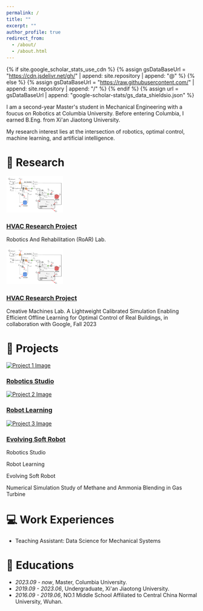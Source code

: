 ```yaml
---
permalink: /
title: ""
excerpt: ""
author_profile: true
redirect_from: 
  - /about/
  - /about.html
---
```


{% if site.google_scholar_stats_use_cdn %}
{% assign gsDataBaseUrl = "https://cdn.jsdelivr.net/gh/" | append: site.repository | append: "@" %}
{% else %}
{% assign gsDataBaseUrl = "https://raw.githubusercontent.com/" | append: site.repository | append: "/" %}
{% endif %}
{% assign url = gsDataBaseUrl | append: "google-scholar-stats/gs_data_shieldsio.json" %}

<span class='anchor' id='about-me'></span>

I am a second-year Master's student in Mechanical Engineering with a foucus on Robotics at Columbia University. Before entering Columbia, I earned B.Eng. from Xi'an Jiaotong University.

My research interest lies at the intersection of robotics, optimal control, machine learning, and artificial intelligence.



# 🤖 Research 
<div class="project-container">
  <div class="project-image">
    <img src="/images/HVAC.png" alt="HVAC research image" width="150">
  </div>
  <div class="project-details">
    <h3><a href="/project-details" target="_blank">HVAC Research Project</a></h3>
    <p>Robotics And Rehabilitation (RoAR) Lab.</p>
  </div>

  <div class="project-image">
    <img src="/images/HVAC.png" alt="Rapidly Custimizable HVAC Simulator for Reinforcement Learning" width="150">
  </div>
  <div class="project-details">
    <h3><a href="/project-details" target="_blank">HVAC Research Project</a></h3>
    <p>Creative Machines Lab. A Lightweight Calibrated Simulation Enabling Efficient Offline Learning for Optimal Control of Real Buildings, in collaboration with Google, Fall 2023</p>
  </div>  
  
</div>


# 🤖 Projects 

<div class="projects-container">
  <div class="project">
    <a href="/project1-page" target="_blank">
      <div class="project-thumbnail">
        <img src="/assets/images/project1.gif" alt="Project 1 Image">
      </div>
      <h3 class="project-title">Robotics Studio</h3>
    </a>
  </div>

  <div class="project">
    <a href="/project2-page" target="_blank">
      <div class="project-thumbnail">
        <img src="/assets/images/project2.gif" alt="Project 2 Image">
      </div>
      <h3 class="project-title">Robot Learning</h3>
    </a>
  </div>

  <div class="project">
    <a href="/project3-page" target="_blank">
      <div class="project-thumbnail">
        <img src="/assets/images/project3.gif" alt="Project 3 Image">
      </div>
      <h3 class="project-title">Evolving Soft Robot</h3>
    </a>
  </div>

  <!-- 继续为其他项目添加类似的代码 -->
</div>

Robotics Studio

Robot Learning

Evolving Soft Robot

Numerical Simulation Study of Methane and Ammonia Blending in Gas Turbine

# 💻 Work Experiences
- Teaching Assistant: Data Science for Mechanical Systems

# 📖 Educations
- *2023.09 - now*, Master, Columbia University.
- *2019.09 - 2023.06*, Undergraduate, Xi'an Jiaotong University.
- *2016.09 - 2019.06*, NO.1 Middle School Affiliated to Central China Normal University, Wuhan. 

